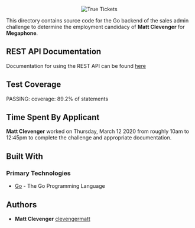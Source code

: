<p align="center">
  <img src="true-tickets-logo.png" alt="True Tickets"/>
</p>

This directory contains source code for the Go backend of the sales admin challenge to determine the employment candidacy of **Matt Clevenger** for **Megaphone**.

## REST API Documentation

Documentation for using the REST API can be found [here](documentation/README.md)

## Test Coverage

PASSING: coverage: 89.2% of statements

## Time Spent By Applicant

**Matt Clevenger** worked on Thursday, March 12 2020 from roughly 10am to 12:45pm to complete the challenge and appropriate documentation.

## Built With
### Primary Technologies
* [Go](https://golang.org) - The Go Programming Language

## Authors

* **Matt Clevenger**
  [clevengermatt](https://github.com/clevengermatt)
